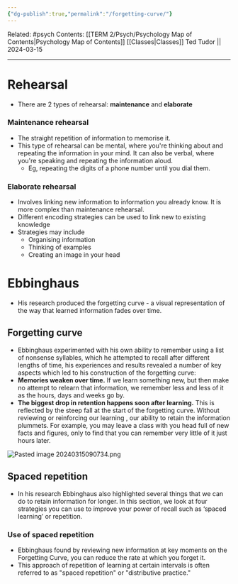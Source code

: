 ```yaml
---
{"dg-publish":true,"permalink":"/forgetting-curve/"}
---
```


Related: #psych
Contents: [[TERM 2/Psych/Psychology Map of Contents\|Psychology Map of Contents]]
[[Classes\|Classes]]
Ted Tudor || 2024-03-15
***
# Rehearsal 
- There are 2 types of rehearsal: **maintenance** and **elaborate**
### Maintenance rehearsal 
- The straight repetition of information to memorise it. 
- This type of rehearsal can be mental, where you're thinking about and repeating the information in your mind. It can also be verbal, where you're speaking and repeating the information aloud.
	- Eg, repeating the digits of a phone number until you dial them.

### Elaborate rehearsal 
- Involves linking new information to information you already know. It is more complex than maintenance rehearsal. 
- Different encoding strategies can be used to link new to existing knowledge
- Strategies may include
	- Organising information 
	- Thinking of examples 
	- Creating an image in your head

# Ebbinghaus
- His research produced the forgetting curve - a visual representation of the way that learned information fades over time. 
## Forgetting curve 
- Ebbinghaus experimented with his own ability to remember using a list of nonsense syllables, which he attempted to recall after different lengths of time, his experiences and results revealed a number of key aspects which led to his construction of the forgetting curve: 
- **Memories weaken over time.** If we learn something new, but then make no attempt to relearn that information, we remember less and less of it as the hours, days and weeks go by. 
- **The biggest drop in retention happens soon after learning.** This is reflected by the steep fall at the start of the forgetting curve. Without reviewing or reinforcing our learning , our ability to retain the information plummets. For example, you may leave a class with you head full of new facts and figures, only to find that you can remember very little of it just hours later.

![Pasted image 20240315090734.png](/img/user/Pasted%20image%2020240315090734.png)

## Spaced repetition
- In his research Ebbinghaus also highlighted several things that we can do to retain information for longer. In this section, we look at four strategies you can use to improve your power of recall such as ‘spaced learning’ or repetition.
### Use of spaced repetition
- Ebbinghaus found by reviewing new information at key moments on the Forgetting Curve, you can reduce the rate at which you forget it.
- This approach of repetition of learning at certain intervals is often referred to as "spaced repetition" or "distributive practice."

